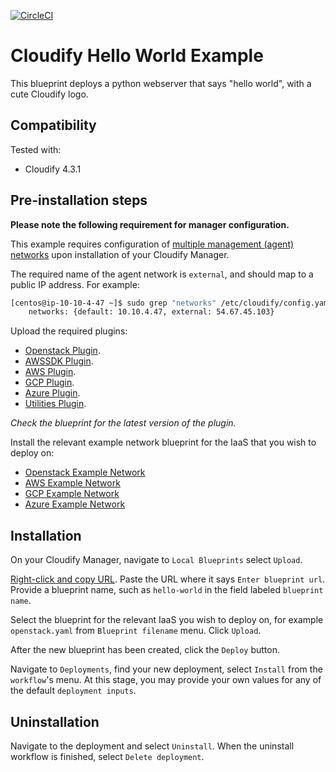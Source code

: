 [![CircleCI](https://circleci.com/gh/cloudify-examples/hello-world-blueprint.svg?style=svg)](https://circleci.com/gh/cloudify-examples/hello-world-blueprint)

# Cloudify Hello World Example

This blueprint deploys a python webserver that says "hello world", with a cute Cloudify logo.

## Compatibility

Tested with:
  * Cloudify 4.3.1


## Pre-installation steps

**Please note the following requirement for manager configuration.**

This example requires configuration of [multiple management (agent) networks](https://docs.cloudify.co/4.3.0/install_maintain/installation/installing-manager/#multi-network-management) upon installation of your Cloudify Manager.

The required name of the agent network is `external`, and should map to a public IP address. For example:

```bash
[centos@ip-10-10-4-47 ~]$ sudo grep "networks" /etc/cloudify/config.yaml 
    networks: {default: 10.10.4.47, external: 54.67.45.103}
```

Upload the required plugins:

  * [Openstack Plugin](https://github.com/cloudify-cosmo/cloudify-openstack-plugin/releases).
  * [AWSSDK Plugin](https://github.com/cloudify-incubator/cloudify-awssdk-plugin/releases).
  * [AWS Plugin](https://github.com/cloudify-cosmo/cloudify-aws-plugin/releases).
  * [GCP Plugin](https://github.com/cloudify-incubator/cloudify-gcp-plugin/releases).
  * [Azure Plugin](https://github.com/cloudify-incubator/cloudify-azure-plugin/releases).
  * [Utilities Plugin](https://github.com/cloudify-incubator/cloudify-utilities-plugin/releases).

_Check the blueprint for the latest version of the plugin._

Install the relevant example network blueprint for the IaaS that you wish to deploy on:

  * [Openstack Example Network](https://github.com/cloudify-examples/openstack-example-network)
  * [AWS Example Network](https://github.com/cloudify-examples/aws-example-network)
  * [GCP Example Network](https://github.com/cloudify-examples/gcp-example-network)
  * [Azure Example Network](https://github.com/cloudify-examples/azure-example-network)

## Installation

On your Cloudify Manager, navigate to `Local Blueprints` select `Upload`.

[Right-click and copy URL](https://github.com/cloudify-examples/hello-world-blueprint/archive/master.zip). Paste the URL where it says `Enter blueprint url`. Provide a blueprint name, such as `hello-world` in the field labeled `blueprint name`.

Select the blueprint for the relevant IaaS you wish to deploy on, for example `openstack.yaml` from `Blueprint filename` menu. Click `Upload`.

After the new blueprint has been created, click the `Deploy` button.

Navigate to `Deployments`, find your new deployment, select `Install` from the `workflow`'s menu. At this stage, you may provide your own values for any of the default `deployment inputs`.


## Uninstallation

Navigate to the deployment and select `Uninstall`. When the uninstall workflow is finished, select `Delete deployment`.
